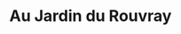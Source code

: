 ---
title: "Au Jardin du Rouvray"
url: /saint-etienne-du-rouvray/au-jardin-du-rouvray/
shop: Feinkost
---